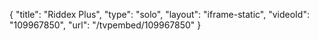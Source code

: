 {
    "title": "Riddex Plus",
    "type": "solo",
    "layout": "iframe-static",
    "videoId": "109967850",
    "url": "\/tvpembed\/109967850"
}
